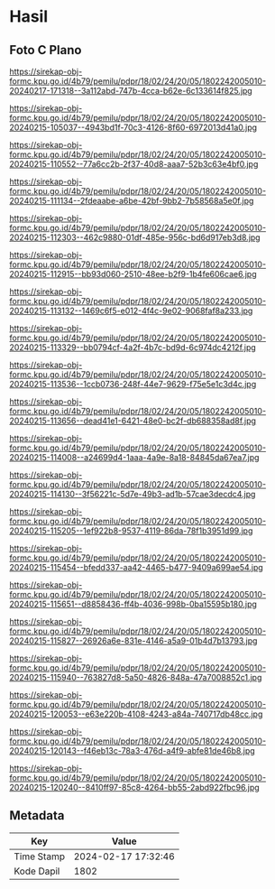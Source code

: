 # Hasil

## Foto C Plano

https://sirekap-obj-formc.kpu.go.id/4b79/pemilu/pdpr/18/02/24/20/05/1802242005010-20240217-171318--3a112abd-747b-4cca-b62e-6c133614f825.jpg

https://sirekap-obj-formc.kpu.go.id/4b79/pemilu/pdpr/18/02/24/20/05/1802242005010-20240215-105037--4943bd1f-70c3-4126-8f60-6972013d41a0.jpg

https://sirekap-obj-formc.kpu.go.id/4b79/pemilu/pdpr/18/02/24/20/05/1802242005010-20240215-110552--77a6cc2b-2f37-40d8-aaa7-52b3c63e4bf0.jpg

https://sirekap-obj-formc.kpu.go.id/4b79/pemilu/pdpr/18/02/24/20/05/1802242005010-20240215-111134--2fdeaabe-a6be-42bf-9bb2-7b58568a5e0f.jpg

https://sirekap-obj-formc.kpu.go.id/4b79/pemilu/pdpr/18/02/24/20/05/1802242005010-20240215-112303--462c9880-01df-485e-956c-bd6d917eb3d8.jpg

https://sirekap-obj-formc.kpu.go.id/4b79/pemilu/pdpr/18/02/24/20/05/1802242005010-20240215-112915--bb93d060-2510-48ee-b2f9-1b4fe606cae6.jpg

https://sirekap-obj-formc.kpu.go.id/4b79/pemilu/pdpr/18/02/24/20/05/1802242005010-20240215-113132--1469c6f5-e012-4f4c-9e02-9068faf8a233.jpg

https://sirekap-obj-formc.kpu.go.id/4b79/pemilu/pdpr/18/02/24/20/05/1802242005010-20240215-113329--bb0794cf-4a2f-4b7c-bd9d-6c974dc4212f.jpg

https://sirekap-obj-formc.kpu.go.id/4b79/pemilu/pdpr/18/02/24/20/05/1802242005010-20240215-113536--1ccb0736-248f-44e7-9629-f75e5e1c3d4c.jpg

https://sirekap-obj-formc.kpu.go.id/4b79/pemilu/pdpr/18/02/24/20/05/1802242005010-20240215-113656--dead41e1-6421-48e0-bc2f-db688358ad8f.jpg

https://sirekap-obj-formc.kpu.go.id/4b79/pemilu/pdpr/18/02/24/20/05/1802242005010-20240215-114008--a24699d4-1aaa-4a9e-8a18-84845da67ea7.jpg

https://sirekap-obj-formc.kpu.go.id/4b79/pemilu/pdpr/18/02/24/20/05/1802242005010-20240215-114130--3f56221c-5d7e-49b3-ad1b-57cae3decdc4.jpg

https://sirekap-obj-formc.kpu.go.id/4b79/pemilu/pdpr/18/02/24/20/05/1802242005010-20240215-115205--1ef922b8-9537-4119-86da-78f1b3951d99.jpg

https://sirekap-obj-formc.kpu.go.id/4b79/pemilu/pdpr/18/02/24/20/05/1802242005010-20240215-115454--bfedd337-aa42-4465-b477-9409a699ae54.jpg

https://sirekap-obj-formc.kpu.go.id/4b79/pemilu/pdpr/18/02/24/20/05/1802242005010-20240215-115651--d8858436-ff4b-4036-998b-0ba15595b180.jpg

https://sirekap-obj-formc.kpu.go.id/4b79/pemilu/pdpr/18/02/24/20/05/1802242005010-20240215-115827--26926a6e-831e-4146-a5a9-01b4d7b13793.jpg

https://sirekap-obj-formc.kpu.go.id/4b79/pemilu/pdpr/18/02/24/20/05/1802242005010-20240215-115940--763827d8-5a50-4826-848a-47a7008852c1.jpg

https://sirekap-obj-formc.kpu.go.id/4b79/pemilu/pdpr/18/02/24/20/05/1802242005010-20240215-120053--e63e220b-4108-4243-a84a-740717db48cc.jpg

https://sirekap-obj-formc.kpu.go.id/4b79/pemilu/pdpr/18/02/24/20/05/1802242005010-20240215-120143--f46eb13c-78a3-476d-a4f9-abfe81de46b8.jpg

https://sirekap-obj-formc.kpu.go.id/4b79/pemilu/pdpr/18/02/24/20/05/1802242005010-20240215-120240--8410ff97-85c8-4264-bb55-2abd922fbc96.jpg


## Metadata

| Key        | Value               |
| ---------- | ------------------- |
| Time Stamp | 2024-02-17 17:32:46 |
| Kode Dapil | 1802                |



